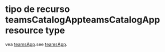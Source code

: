 # <a name="teamscatalogapp-resource-type"></a><span data-ttu-id="e6fef-101">tipo de recurso teamsCatalogApp</span><span class="sxs-lookup"><span data-stu-id="e6fef-101">teamsCatalogApp resource type</span></span>

<span data-ttu-id="e6fef-102">vea [teamsApp](teamsapp.md).</span><span class="sxs-lookup"><span data-stu-id="e6fef-102">see [teamsApp](teamsapp.md).</span></span>
